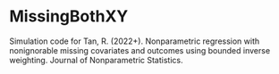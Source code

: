 # MissingBothXY
Simulation code for Tan, R. (2022+). Nonparametric regression with nonignorable missing covariates and outcomes using bounded inverse weighting. Journal of Nonparametric Statistics.
